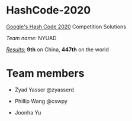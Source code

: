 # HashCode-2020
[Google's Hash Code 2020](https://codingcompetitions.withgoogle.com/hashcode/) Competition Solutions

*Team name:* NYUAD

[*Results:*](https://codingcompetitions.withgoogle.com/hashcode/archive/2020) **9th** on China, **447th** on the world

# Team members
- Zyad Yasser @zyasserd

- Phillip Wang @cswpy

- Joonha Yu
